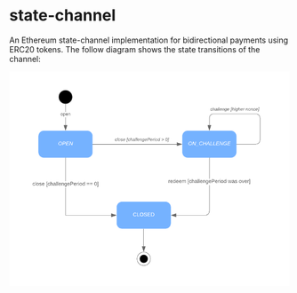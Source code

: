 # state-channel

An Ethereum state-channel implementation for bidirectional payments using ERC20 tokens. The follow diagram shows the state transitions of the channel:

<div align="center">
  <img src="/docs/channel-states.png"  />
</div>
